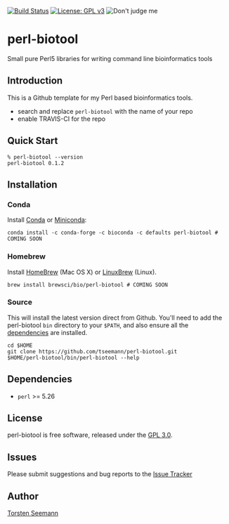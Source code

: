 [![Build Status](https://travis-ci.org/tseemann/perl-biotool.svg?branch=master)](https://travis-ci.org/tseemann/perl-biotool)
[![License: GPL v3](https://img.shields.io/badge/License-GPL%20v3-blue.svg)](https://www.gnu.org/licenses/gpl-3.0)
![Don't judge me](https://img.shields.io/badge/Language-Perl_5-steelblue.svg)

# perl-biotool
Small pure Perl5 libraries for writing command line bioinformatics tools

## Introduction

This is a Github template for my Perl based bioinformatics tools.

* search and replace `perl-biotool` with the name of your repo
* enable TRAVIS-CI for the repo

## Quick Start

```
% perl-biotool --version
perl-biotool 0.1.2

```

## Installation

### Conda
Install [Conda](https://conda.io/docs/) or [Miniconda](https://conda.io/miniconda.html):
```
conda install -c conda-forge -c bioconda -c defaults perl-biotool # COMING SOON
```

### Homebrew
Install [HomeBrew](http://brew.sh/) (Mac OS X) or [LinuxBrew](http://linuxbrew.sh/) (Linux).
```
brew install brewsci/bio/perl-biotool # COMING SOON
```

### Source
This will install the latest version direct from Github.
You'll need to add the perl-biotool `bin` directory to your `$PATH`,
and also ensure all the [dependencies](#Dependencies) are installed.
```
cd $HOME
git clone https://github.com/tseemann/perl-biotool.git
$HOME/perl-biotool/bin/perl-biotool --help
```

## Dependencies

* `perl` >= 5.26

## License

perl-biotool is free software, released under the
[GPL 3.0](https://raw.githubusercontent.com/tseemann/perl-biotool/master/LICENSE).

## Issues

Please submit suggestions and bug reports to the
[Issue Tracker](https://github.com/tseemann/perl-biotool/issues)

## Author

[Torsten Seemann](https://twitter.com/torstenseemann)
